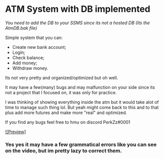 # ATM System with DB implemented

*You need to add the DB to your SSMS since its not a hosted DB (Its the AtmDB.bak file)*

Simple system that you can:
- Create new bank account;
- Login;
- Check balance;
- Add money;
- Withdraw money. 

Its not very pretty and organized/optimized but oh well.

It may have a few(many) bugs and may malfunction on your side since its not a project that I focused on, it was only for practice.

I was thinking of showing everything inside the atm but it would take alot of time to manage such thing lol. But yeah might come back to this and to that plus add more futures and make more "real" and optimized.

If you find any bugs feel free to hmu on discord PerkZz#0001

[![Preview]](https://user-images.githubusercontent.com/66210711/170095272-9bc5ceab-60ce-4856-9294-6a33228e63c3.mp4)

<h3>Yes yes it may have a few grammatical errors like you can see on the video, but im pretty lazy to correct them.</h3>



